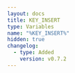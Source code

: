 ```yaml
---
layout: docs
title: KEY_INSERT
type: Variables
name: "%KEY_INSERT%"
hidden: true
changelog:
  - type: Added
    version: v0.7.2
---
```

